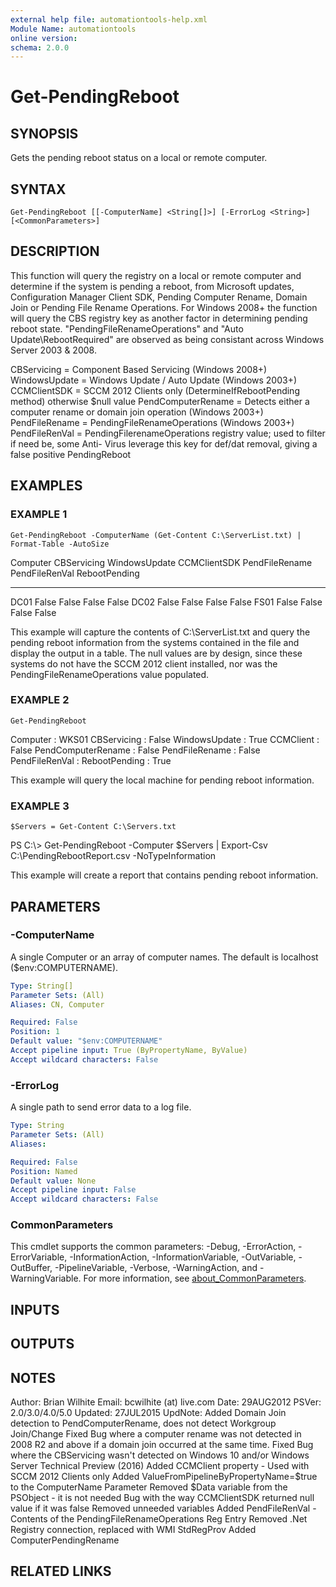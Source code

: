 ```yaml
---
external help file: automationtools-help.xml
Module Name: automationtools
online version:
schema: 2.0.0
---
```


# Get-PendingReboot

## SYNOPSIS
Gets the pending reboot status on a local or remote computer.

## SYNTAX

```
Get-PendingReboot [[-ComputerName] <String[]>] [-ErrorLog <String>] [<CommonParameters>]
```

## DESCRIPTION
This function will query the registry on a local or remote computer and determine if the
system is pending a reboot, from Microsoft updates, Configuration Manager Client SDK, Pending Computer 
Rename, Domain Join or Pending File Rename Operations.
For Windows 2008+ the function will query the 
CBS registry key as another factor in determining pending reboot state. 
"PendingFileRenameOperations" 
and "Auto Update\RebootRequired" are observed as being consistant across Windows Server 2003 & 2008.

CBServicing = Component Based Servicing (Windows 2008+)
WindowsUpdate = Windows Update / Auto Update (Windows 2003+)
CCMClientSDK = SCCM 2012 Clients only (DetermineIfRebootPending method) otherwise $null value
PendComputerRename = Detects either a computer rename or domain join operation (Windows 2003+)
PendFileRename = PendingFileRenameOperations (Windows 2003+)
PendFileRenVal = PendingFilerenameOperations registry value; used to filter if need be, some Anti-
                 Virus leverage this key for def/dat removal, giving a false positive PendingReboot

## EXAMPLES

### EXAMPLE 1
```
Get-PendingReboot -ComputerName (Get-Content C:\ServerList.txt) | Format-Table -AutoSize
```

Computer CBServicing WindowsUpdate CCMClientSDK PendFileRename PendFileRenVal RebootPending
-------- ----------- ------------- ------------ -------------- -------------- -------------
DC01           False         False                       False                        False
DC02           False         False                       False                        False
FS01           False         False                       False                        False

This example will capture the contents of C:\ServerList.txt and query the pending reboot
information from the systems contained in the file and display the output in a table.
The
null values are by design, since these systems do not have the SCCM 2012 client installed,
nor was the PendingFileRenameOperations value populated.

### EXAMPLE 2
```
Get-PendingReboot
```

Computer           : WKS01
CBServicing        : False
WindowsUpdate      : True
CCMClient          : False
PendComputerRename : False
PendFileRename     : False
PendFileRenVal     : 
RebootPending      : True

This example will query the local machine for pending reboot information.

### EXAMPLE 3
```
$Servers = Get-Content C:\Servers.txt
```

PS C:\\\> Get-PendingReboot -Computer $Servers | Export-Csv C:\PendingRebootReport.csv -NoTypeInformation

This example will create a report that contains pending reboot information.

## PARAMETERS

### -ComputerName
A single Computer or an array of computer names. 
The default is localhost ($env:COMPUTERNAME).

```yaml
Type: String[]
Parameter Sets: (All)
Aliases: CN, Computer

Required: False
Position: 1
Default value: "$env:COMPUTERNAME"
Accept pipeline input: True (ByPropertyName, ByValue)
Accept wildcard characters: False
```

### -ErrorLog
A single path to send error data to a log file.

```yaml
Type: String
Parameter Sets: (All)
Aliases:

Required: False
Position: Named
Default value: None
Accept pipeline input: False
Accept wildcard characters: False
```

### CommonParameters
This cmdlet supports the common parameters: -Debug, -ErrorAction, -ErrorVariable, -InformationAction, -InformationVariable, -OutVariable, -OutBuffer, -PipelineVariable, -Verbose, -WarningAction, and -WarningVariable. For more information, see [about_CommonParameters](http://go.microsoft.com/fwlink/?LinkID=113216).

## INPUTS

## OUTPUTS

## NOTES
Author:  Brian Wilhite
Email:   bcwilhite (at) live.com
Date:    29AUG2012
PSVer:   2.0/3.0/4.0/5.0
Updated: 27JUL2015
UpdNote: Added Domain Join detection to PendComputerRename, does not detect Workgroup Join/Change
         Fixed Bug where a computer rename was not detected in 2008 R2 and above if a domain join occurred at the same time.
         Fixed Bug where the CBServicing wasn't detected on Windows 10 and/or Windows Server Technical Preview (2016)
         Added CCMClient property - Used with SCCM 2012 Clients only
         Added ValueFromPipelineByPropertyName=$true to the ComputerName Parameter
         Removed $Data variable from the PSObject - it is not needed
         Bug with the way CCMClientSDK returned null value if it was false
         Removed unneeded variables
         Added PendFileRenVal - Contents of the PendingFileRenameOperations Reg Entry
         Removed .Net Registry connection, replaced with WMI StdRegProv
         Added ComputerPendingRename

## RELATED LINKS

